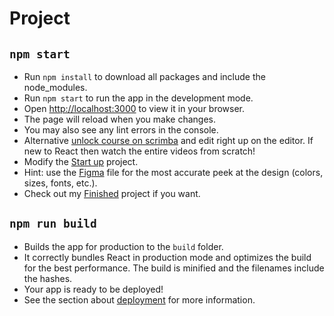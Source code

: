 # Project

## `npm start`

- Run `npm install` to download all packages and include the node_modules.
- Run `npm start` to run the app in the development mode.
- Open [http://localhost:3000](http://localhost:3000) to view it in your browser.
- The page will reload when you make changes.
- You may also see any lint errors in the console.
- Alternative [unlock course on scrimba](https://scrimba.com/learn/learnreact) and edit right up on the editor. If new to React then watch the entire videos from scratch!
- Modify the [Start up](https://scrimba.com/learn/learnreact/section-1-solo-project-coce646e88eea46f91af43ca4) project.
- Hint: use the [Figma](<https://www.figma.com/file/GOGTdQpMV7W3OBcBBI57qI/Digital-Business-Card-(Copy)?node-id=0%3A1>) file for the most accurate peek at the design
  (colors, sizes, fonts, etc.).
- Check out my [Finished](digital-business-card-app.netlify.app) project if you want.

## `npm run build`

- Builds the app for production to the `build` folder.
- It correctly bundles React in production mode and optimizes the build for the best performance. The build is minified and the filenames include the hashes.
- Your app is ready to be deployed!
- See the section about [deployment](https://facebook.github.io/create-react-app/docs/deployment) for more information.
